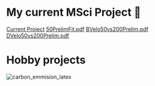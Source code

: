 # My current MSci Project 🔭
[Current Project](https://github.com/LHCb-UII-Masters-Project/LHCb-Analysis-Code) 
[50PrelimFit.pdf](https://github.com/user-attachments/files/18470468/50PrelimFit.pdf)
[BVelo50vs200Prelim.pdf](https://github.com/user-attachments/files/18470469/BVelo50vs200Prelim.pdf)
[DVelo50vs200Prelim.pdf](https://github.com/user-attachments/files/18470470/DVelo50vs200Prelim.pdf)


# Hobby projects
![carbon_emmision_latex](https://github.com/user-attachments/assets/39a461c3-7a24-49d7-839d-4f6d32c0ff0d)


<!--
**jackmcqueen02/jackmcqueen02** is a ✨ _special_ ✨ repository because its `README.md` (this file) appears on your GitHub profile.

Here are some ideas to get you started:

- 🔭 I’m currently working on ...
- 🌱 I’m currently learning ...
- 👯 I’m looking to collaborate on ...
- 🤔 I’m looking for help with ...
- 💬 Ask me about ...
- 📫 How to reach me: ...
- 😄 Pronouns: ...
- ⚡ Fun fact: ...
-->
